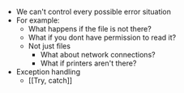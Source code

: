 - We can't control every possible error situation
- For example:
	- What happens if the file is not there?
	- What if you dont have permission to read it?
	- Not just files
		- What about network connections?
		- What if printers aren't there?
- Exception handling
	- [[Try, catch]]
